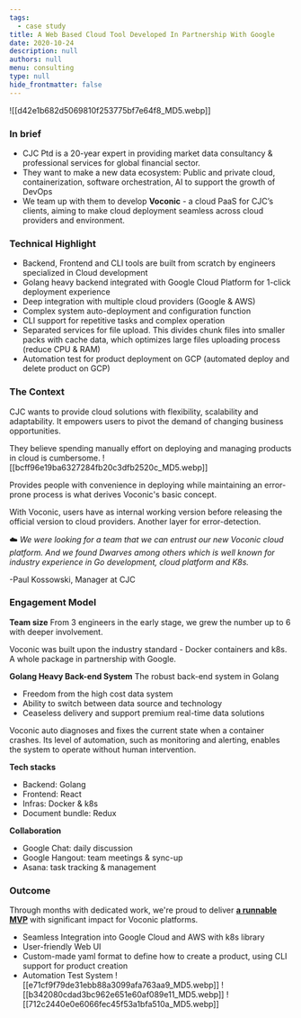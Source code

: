 ```yaml
---
tags: 
  - case study
title: A Web Based Cloud Tool Developed In Partnership With Google
date: 2020-10-24
description: null
authors: null
menu: consulting
type: null
hide_frontmatter: false
---
```


![[d42e1b682d5069810f253775bf7e64f8_MD5.webp]]

### In brief
* CJC Ptd is a 20-year expert in providing market data consultancy & professional services for global financial sector.
* They want to make a new data ecosystem: Public and private cloud, containerization, software orchestration, AI to support the growth of DevOps
* We team up with them to develop **Voconic** - a cloud PaaS for CJC’s clients, aiming to make cloud deployment seamless across cloud providers and environment.

### Technical Highlight
* Backend, Frontend and CLI tools are built from scratch by engineers specialized in Cloud development
* Golang heavy backend integrated with Google Cloud Platform for 1-click deployment experience
* Deep integration with multiple cloud providers (Google & AWS)
* Complex system auto-deployment and configuration function
* CLI support for repetitive tasks and complex operation
* Separated services for file upload. This divides chunk files into smaller packs with cache data, which optimizes large files uploading process (reduce CPU & RAM)
* Automation test for product deployment on GCP (automated deploy and delete product on GCP)

### The Context
CJC wants to provide cloud solutions with flexibility, scalability and adaptability. It empowers users to pivot the demand of changing business opportunities. 

They believe spending manually effort on deploying and managing products in cloud is cumbersome. 
![[bcff96e19ba6327284fb20c3dfb2520c_MD5.webp]]

Provides people with convenience in deploying while maintaining an error-prone process is what derives Voconic's basic concept. 

With Voconic, users have as internal working version before releasing the official  version to cloud providers. Another layer for error-detection. 

☁️ *We were looking for a team that we can entrust our new Voconic cloud platform. And we found Dwarves among others which is well known for industry experience in Go development, cloud platform and K8s.*

-Paul Kossowski, Manager at CJC

### Engagement Model
**Team size**
From 3 engineers in the early stage, we grew the number up to 6 with deeper involvement.

Voconic was built upon the industry standard - Docker containers and k8s. A whole package in partnership with Google.

**Golang Heavy Back-end System**
The robust back-end system in Golang
* Freedom from the high cost data system 
* Ability to switch between data source and technology 
* Ceaseless delivery and support premium real-time data solutions

Voconic auto diagnoses and fixes the current state when a container crashes. Its level of automation, such as monitoring and alerting, enables the system to operate without human intervention.

**Tech stacks**
* Backend: Golang
* Frontend: React
* Infras: Docker & k8s
* Document bundle: Redux

**Collaboration**
* Google Chat: daily discussion
* Google Hangout: team meetings & sync-up
* Asana: task tracking & management

### Outcome
Through months with dedicated work, we're proud to deliver **[a runnable MVP](https://cjcit.com/market-data-cloud-solutions)** with significant impact for Voconic platforms.
* Seamless Integration into Google Cloud and AWS with k8s library
* User-friendly Web UI
* Custom-made yaml format to define how to create a product, using CLI support for product creation
* Automation Test System
![[e71cf9f79de31ebb88a3099afa763aa9_MD5.webp]]
![[b342080cdad3bc962e651e60af089e11_MD5.webp]]
![[712c2440e0e6066fec45f53a1bfa510a_MD5.webp]]
